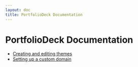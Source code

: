 ```yaml
---
layout: doc
title: PortfolioDeck Documentation
---
```






# <span>PortfolioDeck</span> Documentation

* [Creating and editing themes](themes)
* [Setting up a custom domain](custom-domain)
